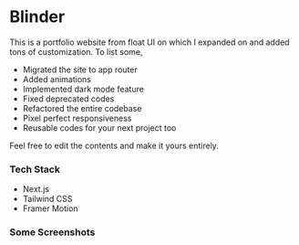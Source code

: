 # Blinder

This is a portfolio website from float UI on which I expanded on and added tons of customization. To list some,

  - Migrated the site to app router
  - Added animations
  - Implemented dark mode feature
  - Fixed deprecated codes
  - Refactored the entire codebase
  - Pixel perfect responsiveness
  - Reusable codes for your next project too

Feel free to edit the contents and make it yours entirely.

### Tech Stack

 - Next.js
 - Tailwind CSS
 - Framer Motion

### Some Screenshots

